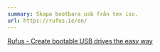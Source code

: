 ```yaml
---
summary: Skapa bootbara usb från tex iso.
url: https://rufus.ie/en/
---
```

[Rufus - Create bootable USB drives the easy way](https://rufus.ie/en/)


